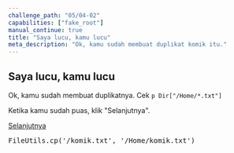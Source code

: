 ```yaml
---
challenge_path: "05/04-02"
capabilities: ["fake_root"]
manual_continue: true
title: "Saya lucu, kamu lucu"
meta_description: "Ok, kamu sudah membuat duplikat komik itu."
---
```


## Saya lucu, kamu lucu

Ok, kamu sudah membuat duplikatnya. Cek `p Dir["/Home/*.txt"]`

Ketika kamu sudah puas, klik "Selanjutnya".

<div class="cta-with-btn">
	<a href="05-01.html" class="btn-cta btn-cta-selanjutnya js-challenge-link">Selanjutnya</a>
</div>

<pre id="code-prefill">
FileUtils.cp('/komik.txt', '/Home/komik.txt')
</pre>

